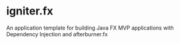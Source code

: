igniter.fx
==========

An application template for building Java FX MVP applications with Dependency Injection and afterburner.fx
